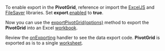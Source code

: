 To enable export in the **PivotGrid**, reference or import the <a href="https://github.com/exceljs/exceljs" target="_blank">ExcelJS</a> and <a href="https://github.com/eligrey/FileSaver.js/" target="_blank">FileSaver</a> libraries. Set **export**.[enabled](/Documentation/ApiReference/UI_Widgets/dxPivotGrid/Configuration/export/#enabled) to **true**. 

Now you can use the [exportPivotGrid(options)](/Documentation/ApiReference/Common/Utils/excelExporter/#exportPivotGridoptions) method to export the **PivotGrid** into an Excel <a href="https://github.com/exceljs/exceljs#create-a-workbook" target="_blank">workbook</a>.

Review the [onExporting](/Documentation/ApiReference/UI_Widgets/dxPivotGrid/Configuration/#onExporting) handler to see the data export code. **PivotGrid** is exported as is to a single <a href="https://github.com/exceljs/exceljs#add-a-worksheet" target="_blank">worksheet</a>.